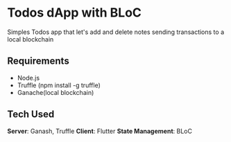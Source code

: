 # Todos dApp with BLoC

Simples Todos app that let's add and delete notes sending transactions to a local blockchain

## Requirements 
- Node.js
- Truffle (npm install -g truffle)
- Ganache(local blockchain)

## Tech Used

**Server**: Ganash, Truffle
**Client**: Flutter
**State Management**: BLoC
